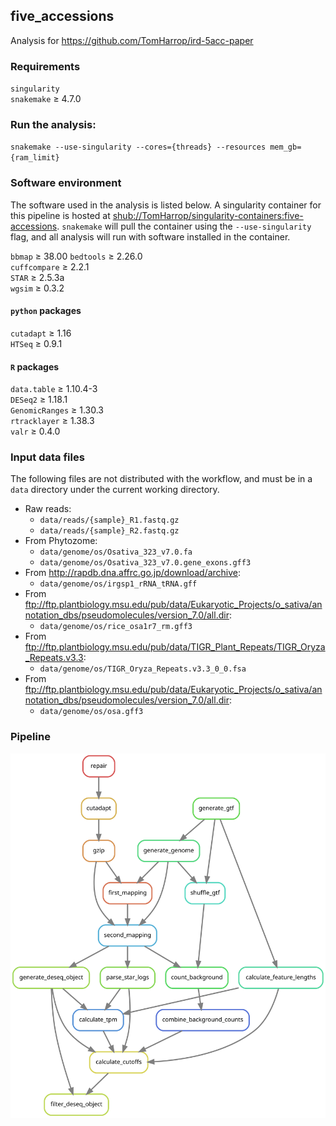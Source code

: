 ## five_accessions

Analysis for https://github.com/TomHarrop/ird-5acc-paper

### Requirements

`singularity`  
`snakemake` ≥ 4.7.0  

### Run the analysis:

`snakemake --use-singularity --cores={threads} --resources mem_gb={ram_limit}`

### Software environment

The software used in the analysis is listed below. A singularity container for this pipeline is hosted at [shub://TomHarrop/singularity-containers:five-accessions](https://www.singularity-hub.org/collections/996). `snakemake` will pull the container using the `--use-singularity` flag, and all analysis will run with software installed in the container.

`bbmap` ≥ 38.00
`bedtools` ≥ 2.26.0   
`cuffcompare` ≥ 2.2.1  
`STAR` ≥ 2.5.3a  
`wgsim` ≥ 0.3.2  

#### `python` packages

`cutadapt` ≥ 1.16  
`HTSeq` ≥ 0.9.1  

#### `R` packages

`data.table` ≥ 1.10.4-3  
`DESeq2` ≥ 1.18.1  
`GenomicRanges` ≥ 1.30.3  
`rtracklayer` ≥ 1.38.3  
`valr` ≥ 0.4.0  

### Input data files

The following files are not distributed with the workflow, and must be in a `data` directory under the current working directory.

- Raw reads:
    + `data/reads/{sample}_R1.fastq.gz`
    + `data/reads/{sample}_R2.fastq.gz`
- From Phytozome:
    + `data/genome/os/Osativa_323_v7.0.fa`
    + `data/genome/os/Osativa_323_v7.0.gene_exons.gff3`
- From http://rapdb.dna.affrc.go.jp/download/archive:
    + `data/genome/os/irgsp1_rRNA_tRNA.gff`
- From ftp://ftp.plantbiology.msu.edu/pub/data/Eukaryotic_Projects/o_sativa/annotation_dbs/pseudomolecules/version_7.0/all.dir:
    + `data/genome/os/rice_osa1r7_rm.gff3`
- From ftp://ftp.plantbiology.msu.edu/pub/data/TIGR_Plant_Repeats/TIGR_Oryza_Repeats.v3.3:
    + `data/genome/os/TIGR_Oryza_Repeats.v3.3_0_0.fsa`
- From ftp://ftp.plantbiology.msu.edu/pub/data/Eukaryotic_Projects/o_sativa/annotation_dbs/pseudomolecules/version_7.0/all.dir:
    + `data/genome/os/osa.gff3`

### Pipeline

![](dag/dag.svg)

